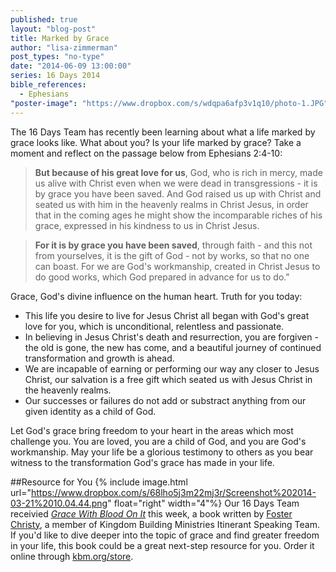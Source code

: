 ```yaml
---
published: true
layout: "blog-post"
title: Marked by Grace
author: "lisa-zimmerman"
post_types: "no-type"
date: "2014-06-09 13:00:00"
series: 16 Days 2014
bible_references: 
  - Ephesians
"poster-image": "https://www.dropbox.com/s/wdqpa6afp3v1q10/photo-1.JPG"
---
```


The 16 Days Team has recently been learning about what a life marked by grace looks like.  What about you?  Is your life marked by grace?  Take a moment and reflect on the passage below from Ephesians 2:4-10:

>**But because of his great love for us**, God, who is rich in mercy, made us alive with Christ even when we were dead in transgressions - it is by grace you have been saved.  And God raised us up with Christ and seated us with him in the heavenly realms in Christ Jesus, in order that in the coming ages he might show the incomparable riches of his grace, expressed in his kindness to us in Christ Jesus.

>**For it is by grace you have been saved**, through faith - and this not from yourselves, it is the gift of God - not by works, so that no one can boast.  For we are God's workmanship, created in Christ Jesus to do good works, which God prepared in advance for us to do."

Grace, God's divine influence on the human heart.  Truth for you today:
- This life you desire to live for Jesus Christ all began with God's great love for you, which is unconditional, relentless and passionate.
- In believing in Jesus Christ's death and resurrection, you are forgiven - the old is gone, the new has come, and a beautiful journey of continued transformation and growth is ahead.
- We are incapable of earning or performing our way any closer to Jesus Christ, our salvation is a free gift which seated us with Jesus Christ in the heavenly realms.
- Our successes or failures do not add or substract anything from our given identity as a child of God.

Let God's grace bring freedom to your heart in the areas which most challenge you.  You are loved, you are a child of God, and you are God's workmanship.  May your life be a glorious testimony to others as you bear witness to the transformation God's grace has made in your life. 

##Resource for You
{% include image.html url="https://www.dropbox.com/s/68lho5j3m22mj3r/Screenshot%202014-03-21%2010.04.44.png" float="right" width="4"%} Our 16 Days Team receivied <a href="http://kbm.donorshops.com/product/FC0002/gracewithbloodonit.php" target="_blank">*Grace With Blood On It*</a>  this week, a book written by <a href="http://www.kbm.org/speakers/foster-christy/" target="_blank">Foster Christy</a>, a member of Kingdom Building Ministries Itinerant Speaking Team.  If you'd like to dive deeper into the topic of grace and find greater freedom in your life, this book could be a great next-step resource for you.  Order it online through <a href="http://kbm.donorshops.com/product/FC0002/gracewithbloodonit.php" target="_blank">kbm.org/store</a>.
